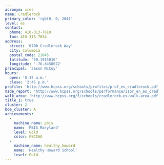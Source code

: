 ```yaml
---
acronym: cres
name: Cradlerock
primary_color: 'rgb(0, 0, 204)'
level: es
contact:
  phone: 410-313-7610
  fax: 410-313-7634
address:
  street: '6700 Cradlerock Way'
  city: Columbia
  postal_code: 21045
  latitude: '39.1915016'
  longitude: '-76.8458072'
principal: 'Jason McCoy'
hours:
  open: '8:15 a.m.'
  close: '2:45 p.m.'
profile: 'http://www.hcpss.org/schools/profiles/prof_es_cradlerock.pdf'
msde_report: 'http://www.hcpss.org/schools/performance/ispr_en_es_cradlerock.pdf'
walk_area: 'http://www.hcpss.org/f/schools/cradlerock-es-walk-area.pdf'
title_1: true
cluster: 2
boe_cluster: A
achievements:
  -
    machine_name: pbis
    name: 'PBIS Maryland'
    level: Gold
    color: FECC6A
  -
    machine_name: healthy_howard
    name: 'Healthy Howard School'
    level: Gold
---
```

